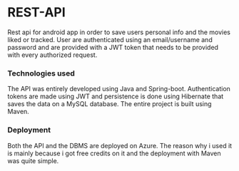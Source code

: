 # REST-API
Rest api for android app in order to save users personal info and the movies liked or tracked.
User are authenticated using an email/username and password and are provided with a JWT token that needs to be provided with every authorized request.

### Technologies used
The API was entirely developed using Java and Spring-boot. Authentication tokens are made using JWT and persistence is done using Hibernate that saves the data on a MySQL database. The entire project is built using Maven. 

### Deployment
Both the API and the DBMS are deployed on Azure. The reason why i used it is mainly because i got free credits on it and the deployment with Maven was quite simple.

